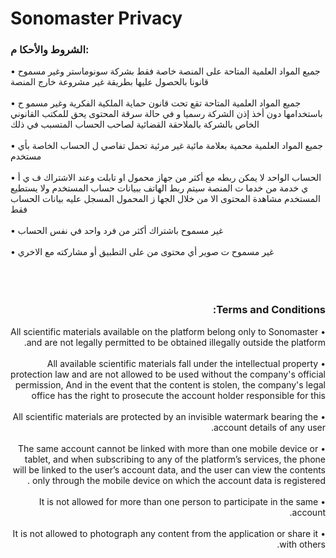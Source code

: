 # Sonomaster Privacy
<div style="direction: ltr;">
<h3>الشروط والأحكا م:</h3> 
• جميع المواد العلمية المتاحة على المنصة خاصة فقط بشركة سونوماستر وغير مسموح قانونا بالحصول عليها
بطريقة غير مشروعة خارج المنصة<br><br>
• جميع المواد العلمية المتاحة تقع تحت قانون حماية الملكية الفكرية وغير مسمو ح باستخدامها دون أخذ إذن الشركة
رسميا و في حالة سرقة المحتوى يحق للمكتب القانوني الخاص بالشركة بالملاحقة القضائية لصاحب الحساب
المتسبب في ذلك<br><br>
• جميع المواد العلمية محمية بعلامة مائية غير مرئية تحمل تفاصي ل الحساب الخاصة بأي مستخدم<br><br>
• الحساب الواحد لا يمكن ربطه مع أكثر من جهاز محمول او تابلت وعند الاشتراك ف ي أ ي خدمة من خدما ت
المنصة سيتم ربط الهاتف ببيانات حساب المستخدم ولا يستطيع المستخدم مشاهدة المحتوى الا من خلال الجها ز
المحمول المسجل عليه بيانات الحساب فقط<br><br>
• غير مسموح باشتراك أكثر من فرد واحد في نفس الحساب<br><br>
• غير مسموح ت صوير أي محتوى من على التطبيق أو مشاركته مع الاخري</div><br> <br>
<br>
<div style="direction: rtl;"><h3>Terms and Conditions:</h3>
• All scientific materials available on the platform belong only to Sonomaster and are not legally permitted to be obtained illegally outside the platform.<br><br>
• All available scientific materials fall under the intellectual property protection law and are not allowed to be used without the company's official permission, And in the event that the content is stolen, the company's legal office has the right to prosecute the account holder responsible for this<br><br>
• All scientific materials are protected by an invisible watermark bearing the account details of any user.<br><br>
• The same account cannot be linked with more than one mobile device or tablet, and when subscribing to any of the platform’s services, the phone will be linked to the user’s account data, and the user can view the contents only through the mobile device on which the account data is registered .<br><br>
• It is not allowed for more than one person to participate in the same account.<br><br>
• It is not allowed to photograph any content from the application or share it with others.<br><br></div>
